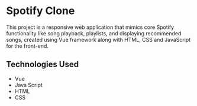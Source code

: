 # Spotify Clone

This project is a responsive web application that mimics core Spotify functionality like song playback, playlists, and displaying recommended songs, created using Vue framework along with HTML, CSS and JavaScript for the front-end.

## Technologies Used

- Vue
- Java Script
- HTML
- CSS


 
 
